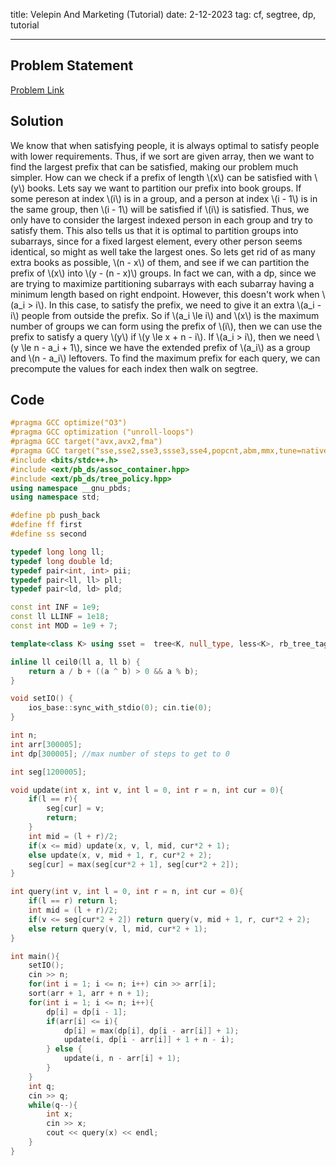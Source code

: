 title: Velepin And Marketing (Tutorial)
date: 2-12-2023
tag: cf, segtree, dp, tutorial

---

## Problem Statement

[Problem Link](https://codeforces.com/contest/1793/problem/E)

## Solution

We know that when satisfying people, it is always optimal to satisfy people with lower requirements. Thus, if we sort are given array, then we want to find the largest prefix that can be satisfied, making our problem much simpler. How can we check if a prefix of length \\(x\\) can be satisfied with \\(y\\) books. Lets say we want to partition our prefix into book groups. If some pereson at index \\(i\\) is in a group, and a person at index \\(i - 1\\) is in the same group, then \\(i - 1\\) will be satisfied if \\(i\\) is satisfied. Thus, we only have to consider the largest indexed person in each group and try to satisfy them. This also tells us that it is optimal to partition groups into subarrays, since for a fixed largest element, every other person seems identical, so might as well take the largest ones. So lets get rid of as many extra books as possible, \\(n - x\\) of them, and see if we can partition the prefix of \\(x\\) into \\(y - (n - x)\\) groups. In fact we can, with a dp, since we are trying to maximize partitioning subarrays with each subarray having a minimum length based on right endpoint. However, this doesn't work when \\(a_i > i\\). In this case, to satisfy the prefix, we need to give it an extra \\(a_i - i\\) people from outside the prefix. So if \\(a_i \\le i\\) and \\(x\\) is the maximum number of groups we can form using the prefix of \\(i\\), then we can use the prefix to satisfy a query \\(y\\) if \\(y \\le x + n - i\\). If \\(a_i > i\\), then we need \\(y \\le n - a_i + 1\\), since we have the extended prefix of \\(a_i\\) as a group and \\(n - a_i\\) leftovers. To find the maximum prefix for each query, we can precompute the values for each index then walk on segtree.

## Code

```c++
#pragma GCC optimize("O3")
#pragma GCC optimization ("unroll-loops")
#pragma GCC target("avx,avx2,fma")
#pragma GCC target("sse,sse2,sse3,ssse3,sse4,popcnt,abm,mmx,tune=native")
#include <bits/stdc++.h>
#include <ext/pb_ds/assoc_container.hpp>
#include <ext/pb_ds/tree_policy.hpp>
using namespace __gnu_pbds;
using namespace std;

#define pb push_back
#define ff first
#define ss second

typedef long long ll;
typedef long double ld;
typedef pair<int, int> pii;
typedef pair<ll, ll> pll;
typedef pair<ld, ld> pld;

const int INF = 1e9;
const ll LLINF = 1e18;
const int MOD = 1e9 + 7;

template<class K> using sset =  tree<K, null_type, less<K>, rb_tree_tag, tree_order_statistics_node_update>;

inline ll ceil0(ll a, ll b) {
    return a / b + ((a ^ b) > 0 && a % b);
}

void setIO() {
    ios_base::sync_with_stdio(0); cin.tie(0);
}

int n;
int arr[300005];
int dp[300005]; //max number of steps to get to 0

int seg[1200005];

void update(int x, int v, int l = 0, int r = n, int cur = 0){
    if(l == r){
        seg[cur] = v;
        return;
    }
    int mid = (l + r)/2;
    if(x <= mid) update(x, v, l, mid, cur*2 + 1);
    else update(x, v, mid + 1, r, cur*2 + 2);
    seg[cur] = max(seg[cur*2 + 1], seg[cur*2 + 2]);
}

int query(int v, int l = 0, int r = n, int cur = 0){
    if(l == r) return l;
    int mid = (l + r)/2;
    if(v <= seg[cur*2 + 2]) return query(v, mid + 1, r, cur*2 + 2);
    else return query(v, l, mid, cur*2 + 1);
}

int main(){
    setIO();
    cin >> n;
    for(int i = 1; i <= n; i++) cin >> arr[i];
    sort(arr + 1, arr + n + 1);
    for(int i = 1; i <= n; i++){
        dp[i] = dp[i - 1];
        if(arr[i] <= i){
            dp[i] = max(dp[i], dp[i - arr[i]] + 1);
            update(i, dp[i - arr[i]] + 1 + n - i);
        } else {
            update(i, n - arr[i] + 1);
        }
    }
    int q;
    cin >> q;
    while(q--){
        int x;
        cin >> x;
        cout << query(x) << endl;
    }
}
```